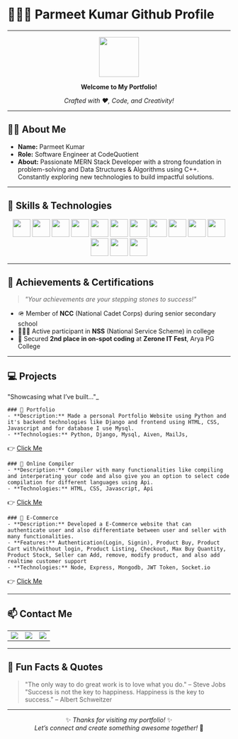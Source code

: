 # 👨‍🎓✨ Parmeet Kumar Github Profile

---
<div align="center">
  
<img src="https://media.giphy.com/media/hvRJCLFzcasrR4ia7z/giphy.gif" width="90"/>

**Welcome to My Portfolio!**

*Crafted with ❤️, Code, and Creativity!*
</div>

---

## 🧑‍💼 About Me

- **Name:** Parmeet Kumar  
- **Role:** Software Engineer at CodeQuotient  
- **About:** Passionate MERN Stack Developer with a strong foundation in problem-solving and Data Structures & Algorithms using C++. Constantly exploring new technologies to build impactful solutions.

---

## 🚀 Skills & Technologies

<div align="center">

<img src="https://img.shields.io/badge/HTML5-E34F26?logo=html5&logoColor=white" height="40"/>
<img src="https://img.shields.io/badge/CSS3-1572B6?logo=css3&logoColor=white" height="40"/>
<img src="https://img.shields.io/badge/JavaScript-F7DF1E?logo=javascript&logoColor=black" height="40"/>
<img src="https://img.shields.io/badge/Tailwind_CSS-38B2AC?logo=tailwind-css&logoColor=white" height="40"/>
<img src="https://img.shields.io/badge/React-61DAFB?logo=react&logoColor=black" height="40"/>
<img src="https://img.shields.io/badge/Node.js-339933?logo=nodedotjs&logoColor=white" height="40"/>
<img src="https://img.shields.io/badge/Express-000000?logo=express&logoColor=white" height="40"/>
<img src="https://img.shields.io/badge/Python-3776AB?logo=python&logoColor=white" height="40"/>
<img src="https://img.shields.io/badge/Django-092E20?logo=django&logoColor=white" height="40"/>
<img src="https://img.shields.io/badge/MySQL-4479A1?logo=mysql&logoColor=white" height="40"/>
<img src="https://img.shields.io/badge/MongoDB-47A248?logo=mongodb&logoColor=white" height="40"/>
<img src="https://img.shields.io/badge/C++-00599C?logo=c%2B%2B&logoColor=white" height="40"/>
<img src="https://img.shields.io/badge/Java-007396?logo=java&logoColor=white" height="40"/>
<img src="https://img.shields.io/badge/Postman-FF6C37?logo=postman&logoColor=white" height="40"/>

</div>


---

## 🏅 Achievements & Certifications

> _"Your achievements are your stepping stones to success!"_

- 🪖 Member of **NCC** (National Cadet Corps) during senior secondary school  
- 🧑‍🤝‍🧑 Active participant in **NSS** (National Service Scheme) in college  
- 🥈 Secured **2nd place in on-spot coding** at **Zerone IT Fest**, Arya PG College

---

## 💻 Projects 
"Showcasing what I’ve built..."_
```
### 🌟 Portfolio
- **Description:** Made a personal Portfolio Website using Python and it's backend technologies like Django and frontend using HTML, CSS, Javascript and for database I use Mysql.
- **Technologies:** Python, Django, Mysql, Aiven, MailJs,
```
👉 [Click Me](https://parmeetkumar-portfolio.vercel.app/)

```
### 🌟 Online Compiler
- **Description:** Compiler with many functionalities like compiling and interperating your code and also give you an option to select code compilation for different languages using Api.
- **Technologies:** HTML, CSS, Javascript, Api
```
👉 [Click Me](https://parmeet-compiler.vercel.app/)

``` 
### 🌟 E-Commerce
- **Description:** Developed a E-Commerce website that can authenticate user and also differentiate between user and seller with many functionalities.
- **Features:** Authentication(Login, Signin), Product Buy, Product Cart with/without login, Product Listing, Checkout, Max Buy Quantity, Product Stock, Seller can Add, remove, modify product, and also add realtime customer support
- **Technologies:** Node, Express, Mongodb, JWT Token, Socket.io
```
👉 [Click Me](https://github.com/Parmeetkumarg90/E-Commerce.git)

---

## 📫 Contact Me

<table align="center">
  <tr>
    <td align="center">
      <a href="mailto:iam.sumitkumar64@gmail.com">
        <img src="https://img.shields.io/badge/Gmail-D14836?style=for-the-badge&logo=gmail&logoColor=white" />
      </a>
    </td>
    <td align="center">
      <a href="tel:+919992528037">
        <img src="https://img.shields.io/badge/Phone-9992528037-E0E0E0?style=for-the-badge&logo=phone&logoColor=black" />
      </a>
    </td>
    <td align="center">
      <a href="https://linkedin.com/in/iamsumitkumar64">
        <img src="https://img.shields.io/badge/LinkedIn-0077B5?style=for-the-badge&logo=linkedin&logoColor=white" />
      </a>
    </td>
  </tr>
</table>


---

## 🌟 Fun Facts & Quotes

> "The only way to do great work is to love what you do." – Steve Jobs  
> "Success is not the key to happiness. Happiness is the key to success." – Albert Schweitzer

---

<div align="center">

✨ _Thanks for visiting my portfolio!_ ✨  
*Let’s connect and create something awesome together!* 🚀

</div>

